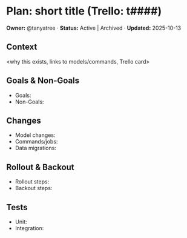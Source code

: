 # Plan: short title  (Trello: t####)

**Owner:** @tanyatree · **Status:** Active | Archived · **Updated:** 2025-10-13

## Context

<why this exists, links to models/commands, Trello card>

## Goals & Non-Goals

- Goals:
- Non-Goals:

## Changes

- Model changes:
- Commands/jobs:
- Data migrations:

## Rollout & Backout

- Rollout steps:
- Backout steps:

## Tests

- Unit:
- Integration:
